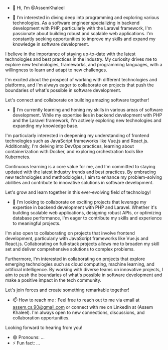 - 👋 Hi, I’m @AssemKhaleel

- 👀 I’m interested in  diving deep into programming and exploring various technologies. As a software engineer specializing in backend development with PHP, particularly with the Laravel framework, I'm passionate about building robust and scalable web applications. I'm constantly seeking opportunities to improve my skills and expand my knowledge in software development.

I believe in the importance of staying up-to-date with the latest technologies and best practices in the industry. My curiosity drives me to explore new technologies, frameworks, and programming languages, with a willingness to learn and adapt to new challenges.

I'm excited about the prospect of working with different technologies and platforms, and I'm always eager to collaborate on projects that push the boundaries of what's possible in software development.

Let's connect and collaborate on building amazing software together!


- 🌱 I’m currently learning and honing my skills in various areas of software development. While my expertise lies in backend development with PHP and the Laravel framework, I'm actively exploring new technologies and expanding my knowledge base.

I'm particularly interested in deepening my understanding of frontend technologies such as JavaScript frameworks like Vue.js and React.js. Additionally, I'm delving into DevOps practices, learning about containerization with Docker, and exploring orchestration tools like Kubernetes.

Continuous learning is a core value for me, and I'm committed to staying updated with the latest industry trends and best practices. By embracing new technologies and methodologies, I aim to enhance my problem-solving abilities and contribute to innovative solutions in software development.

Let's grow and learn together in this ever-evolving field of technology!
- 💞️ I’m looking to collaborate on exciting projects that leverage my expertise in backend development with PHP and Laravel. Whether it's building scalable web applications, designing robust APIs, or optimizing database performance, I'm eager to contribute my skills and experience to meaningful projects.

I'm also open to collaborating on projects that involve frontend development, particularly with JavaScript frameworks like Vue.js and React.js. Collaborating on full-stack projects allows me to broaden my skill set and deliver comprehensive solutions to complex problems.

Furthermore, I'm interested in collaborating on projects that explore emerging technologies such as cloud computing, machine learning, and artificial intelligence. By working with diverse teams on innovative projects, I aim to push the boundaries of what's possible in software development and make a positive impact in the tech community.

Let's join forces and create something remarkable together!

- 📫 How to reach me : Feel free to reach out to me via email at assem.cs.90@gmail.com or connect with me on LinkedIn at (Assem Khaleel). I'm always open to new connections, discussions, and collaboration opportunities.

Looking forward to hearing from you!

- 😄 Pronouns: ...
- ⚡ Fun fact: ...

<!---
AssemKhaleel/AssemKhaleel is a ✨ special ✨ repository because its `README.md` (this file) appears on your GitHub profile.
You can click the Preview link to take a look at your changes.
--->

